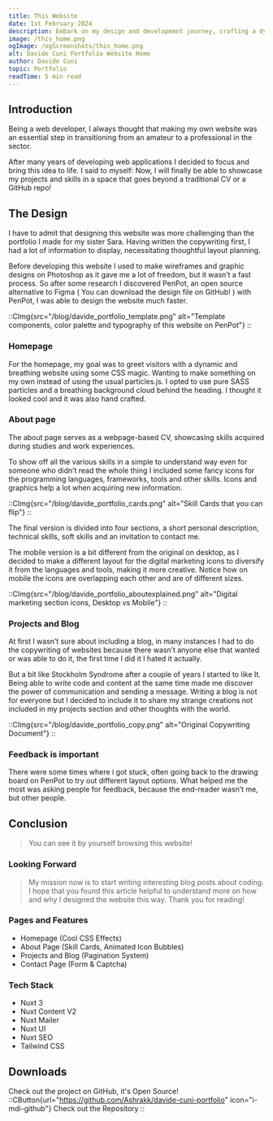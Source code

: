 ```yaml
---
title: This Website
date: 1st February 2024
description: Embark on my design and development journey, crafting a dynamic portfolio with unique style. Learn about the design challenges and solutions. Explore now!
image: /this_home.png
ogImage: /ogScreenshots/this_home.png
alt: Davide Cuni Portfolio Website Home
author: Davide Cuni
topic: Portfolio
readTime: 5 min read
---
```


## Introduction

Being a web developer, I always thought that making my own website was an essential step in transitioning from an amateur to a professional in the sector.

After many years of developing web applications I decided to focus and bring this idea to life. I said to myself: Now, I will finally be able to showcase my projects and skills in a space that goes beyond a traditional CV or a GitHub repo!

## The Design

I have to admit that designing this website was more challenging than the portfolio I made for my sister Sara. Having written the copywriting first, I had a lot of information to display, necessitating thoughtful layout planning.

Before developing this website I used to make wireframes and graphic designs on Photoshop as it gave me a lot of freedom, but it wasn’t a fast process. So after some research I discovered PenPot, an open source alternative to Figma ( You can download the design file on GitHub! ) with PenPot, I was able to design the website much faster.

::CImg{src="/blog/davide_portfolio_template.png" alt="Template components, color palette and typography of this website on PenPot"}
::

### Homepage

For the homepage, my goal was to greet visitors with a dynamic and breathing website using some CSS magic. Wanting to make something on my own instead of using the usual particles.js. I opted to use  pure SASS particles and a breathing background cloud behind the heading. I thought it looked cool and it was also hand crafted.

### About page

The about page serves as a webpage-based CV, showcasing skills acquired during studies and work experiences.

To show off all the various skills in a simple to understand way even for someone who didn’t read the whole thing I included some fancy icons for the programming languages, frameworks, tools and other skills. Icons and graphics help a lot when acquiring new information.

::CImg{src="/blog/davide_portfolio_cards.png" alt="Skill Cards that you can flip"}
::

The final version is divided into four sections, a short personal description, technical skills, soft skills and an invitation to contact me.

The mobile version is a bit different from the original on desktop, as I decided to make a different layout for the digital marketing icons to diversify it from the languages and tools, making it more creative. Notice how on mobile the icons are overlapping each other and are of different sizes.

::CImg{src="/blog/davide_portfolio_aboutexplained.png" alt="Digital marketing section icons, Desktop vs Mobile"}
::

### Projects and Blog

At first I wasn’t sure about including a blog, in many instances I had to do the copywriting of websites because there wasn’t anyone else that wanted or was able to do it, the first time I did it I hated it actually.

But a bit like Stockholm Syndrome after a couple of years I started to like It. Being able to write code and content at the same time made me discover the power of communication and sending a message.
Writing a blog is not for everyone but I decided to include it to share my strange creations not included in my projects section and other thoughts with the world.

::CImg{src="/blog/davide_portfolio_copy.png" alt="Original Copywriting Document"}
::

### Feedback is important

There were some times where i got stuck, often going back to the drawing board on PenPot to try out different layout options. What helped me the most was asking people for feedback, because the end-reader wasn’t me, but other people.

## Conclusion

> You can see it by yourself browsing this website!

### Looking Forward

> My mission now is to start writing interesting blog posts about coding. I hope that you found this article helpful to understand more on how and why I designed the website this way. Thank you for reading!

### Pages and Features

- Homepage (Cool CSS Effects)
- About Page (Skill Cards, Animated Icon Bubbles)
- Projects and Blog (Pagination System)
- Contact Page (Form & Captcha)

### Tech Stack

- Nuxt 3
- Nuxt Content V2
- Nuxt Mailer
- Nuxt UI
- Nuxt SEO
- Tailwind CSS

## Downloads

Check out the project on GitHub, it's Open Source!
::CButton{url="https://github.com/Ashrakk/davide-cuni-portfolio" icon="i-mdi-github"}
Check out the Repository
::
